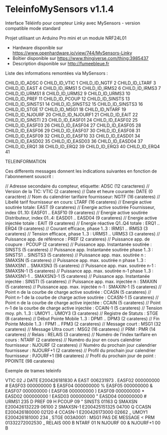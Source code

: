 # TeleinfoMySensors v1.1.4

Interface Téléinfo pour compteur Linky avec MySensors - version compatible mode standard

Projet utilisant un Arduino Pro mini et un module NRF24L01

- Hardware disponible sur https://www.openhardware.io/view/744/MySensors-Linky
- Boîtier disponible sur https://www.thingiverse.com/thing:3985437
- Description disponible sur http://fumeebleue.fr

Liste des informations remontées via MySensors :

 CHILD_ID_ADSC     0
 CHILD_ID_VTIC     1
 CHILD_ID_NGTF     2
 CHILD_ID_LTARF    3
 CHILD_ID_EAST     4
 CHILD_ID_IRMS1    5
 CHILD_ID_IRMS2    6
 CHILD_ID_IRMS3    7
 CHILD_ID_URMS1    8
 CHILD_ID_URMS2    9
 CHILD_ID_URMS3    10
 CHILD_ID_PREF     11
 CHILD_ID_PCOUP    12
 CHILD_ID_SINSTS   13
 CHILD_ID_SINSTS1  14
 CHILD_ID_SINSTS2  15
 CHILD_ID_SINSTS3  16
 CHILD_ID_STGE     17
 CHILD_ID_MSG1     18
 CHILD_ID_NTARF     19
 CHILD_ID_NJOURF   20
 CHILD_ID_NJOURF1  21
 CHILD_ID_EAIT     22
 CHILD_ID_SINSTI   23
 CHILD_ID_EASF01   24
 CHILD_ID_EASF02   25
CHILD_ID_EASF03   26
CHILD_ID_EASF04   27
CHILD_ID_EASF05   28
CHILD_ID_EASF06   29
CHILD_ID_EASF07   30
CHILD_ID_EASF08   31
CHILD_ID_EASF09   32
CHILD_ID_EASF10   33
CHILD_ID_EASD01   34
CHILD_ID_EASD02   35
CHILD_ID_EASD03   36
CHILD_ID_EASD04   37
CHILD_ID_ERQ1     38
CHILD_ID_ERQ2     39
CHILD_ID_ERQ3     40
CHILD_ID_ERQ4     41

TELEINFORMATION

Ces differents messages donnent les indications suivantes en fonction de l'abonnement souscrit :

//  Adresse secondaire du compteur, etiquette: ADSC (12 caracteres) 
//  Version de la TIC: VTIC (2 carateres)
//  Date et heure courante: DATE (0 caractère) 
//  Nom du calendrier tarifaire fournisseur: NGTF (16 carateres)
//  Libellé tarif fournisseur en cours: LTARF  (16 carateres)
//  Energie active soutirée totale: EAST (9 carateres)
//  Energie active soutirée Fournisseur, index 01..10: EASF01 .. EASF10 (9 carateres)
//  Energie active soutirée Distributeur, index 01..4: EASD01 .. EASD04 (9 carateres)
//  Energie active injectée totale : EAIT (9 carateres)
//  Energie réactive Q1..Q4 totale : ERQ1 .. ERQ4 (9 carateres)
//  Courant efficace, phase 1..3 : IRMS1 .. IRMS3 (3 carateres)
//  Tension efficace, phase 1..3 : URMS1 .. URMS3 (3 carateres)
//  Puissance app. de référence : PREF (2 carateres)
//  Puissance app. de coupure : PCOUP (2 carateres)
//  Puissance app. Instantanée soutirée : SINSTS (5 carateres)
//  Puissance app. Instantanée soutirée phase 1..3 : SINSTS1 .. SINSTS3 (5 carateres)
//  Puissance app. max. soutirée n : SMAXSN (5 carateres)
//  Puissance app. max. soutirée n phase 1..3 : SMAXSN1 .. SMAXSN3 (5 carateres)
//  Puissance app. max. soutirée n-1 : SMAXSN-1 (5 carateres)
//  Puissance app. max. soutirée n-1 phase 1..3 : SMAXSN1-1 .. SMAXSN3-1 (5 carateres)
//  Puissance app. Instantanée injectée : SINSTI (5 carateres)
//  Puissance app. max. injectée n : SMAXIN (5 carateres)
//  Puissance app. max. injectée n-1 : SMAXIN-1 (5 carateres)
//  Point n de la courbe de charge active soutirée : CCASN (5 carateres)
//  Point n-1 de la courbe de charge active soutirée : CCASN-1 (5 carateres)
//  Point n de la courbe de charge active injectée : CCAIN (5 carateres)
//  Point n-1 de la courbe de charge active injectée : CCAIN-1 (5 carateres)
//  Tension moy. ph. 1..3 : UMOY1 .. UMOY3 (3 carateres)
//  Registre de Statuts : STGE  (8 carateres)
//  Début Pointe Mobile 1..3 : DPM1 .. DPM3 (2 carateres)
//  Fin Pointe Mobile 1..3 : FPM1 .. FPM3 (2 carateres)
//  Message court : MSG1 (32 carateres)
//  Message Ultra court  : MSG2 (16 carateres)
//  PRM : PMR (14 carateres)
//  Relais : RELAIS (3 carateres)
//  Numéro de l’index tarifaire en cours : NTARF (2 carateres)
//  Numéro du jour en cours calendrier fournisseur : NJOURF (2 carateres)
//  Numéro du prochain jour calendrier fournisseur : NJOURF+1 (2 carateres)
//  Profil du prochain jour calendrier fournisseur : PJOURF+1 (98 carateres)
//  Profil du prochain jour de point : PPOINTE (98 carateres)

Exemple de trames teleinfo

VTIC	02	J
DATE	E200426181830		A
EAST	006231973	.
EASF02	000000000	#
EASF03	000000000	$
EASF04	000000000	%
EASF05	000000000	&
EASF07	000000000	(
EASF08	000000000	)
EASF09	000000000	*
EASD02	000000000	!
EASD03	000000000	"
EASD04	000000000	#
URMS1	235	D
PREF	09	H
PCOUP	09	"
SINSTS	01163	Q
SMAXSN	E200426132229	06100	2
SMAXSN-1	E200425151325	04700	Q
CCASN	E200426180000	02120	4
CCASN-1	E200426173000	02662	_
UMOY1	E200426181000	234	,
STGE	003A0001	:
MSG1	     PAS DE          MESSAGE    	<
PRM	01332272002530	_
RELAIS	000	B
NTARF	01	N
NJOURF	00	&
NJOURF+1	00	B